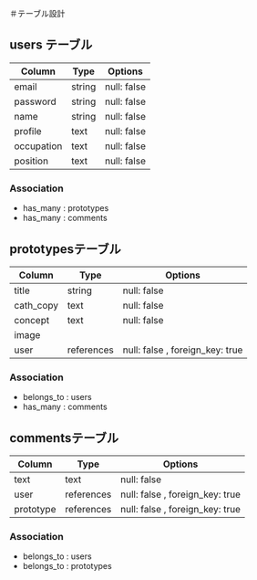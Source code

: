 ＃テーブル設計
## users テーブル

| Column     |  Type    |  Options      |
| --------   |  ------  |  -----------  |
| email      |  string  |  null: false  |
| password   |  string  |  null: false  |
| name       |  string  |  null: false  |
| profile    |  text    |  null: false  |
| occupation |  text    |  null: false  |
| position   |  text    |  null: false  |

### Association

- has_many : prototypes
- has_many : comments

## prototypesテーブル

| Column     | Type       | Options                         |
| --------   | ------     | ------------------------------- |
| title      | string     | null: false                     |
| cath_copy  | text       | null: false                     |
| concept    | text       | null: false                     |
| image      |            |                                 |
| user       | references | null: false , foreign_key: true |

### Association

- belongs_to : users
- has_many   : comments

## commentsテーブル

| Column     | Type       | Options                         |
| --------   | ------     | ------------------------------- |
| text       | text       | null: false                     |
| user       | references | null: false , foreign_key: true |
| prototype  | references | null: false , foreign_key: true |

### Association

- belongs_to : users
- belongs_to : prototypes
